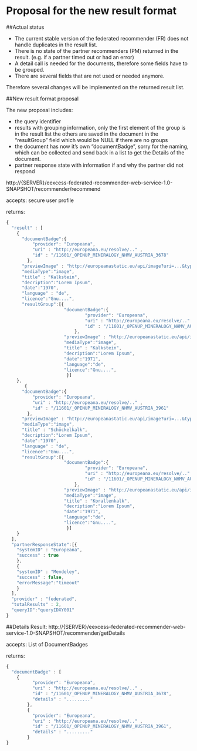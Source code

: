 # Proposal for the new result format


##Actual status

* The current stable version of the federated recommender (FR) does not handle duplicates in the result list.
* There is no state of the partner recommenders (PM) returned in the result. (e.g. if a partner timed out or had an error)
* A detail call is needed for the documents, therefore some fields have to be grouped.
* There are several fields that are not used or needed anymore.

Therefore several changes will be implemented on the returned result list.


##New result format proposal

The new proposal includes:

* the query identifier
* results with grouping information, only the first element of the group is in the result list the others are saved in the document in the “resultGroup” field which would be NULL if there are no groups
* the document has now it’s own “documentBadge”, sorry for the naming, which can be collected and send back in a list to get the Details of the document.
* partner response state with information if and why the partner did not respond

http://{SERVER}/eexcess-federated-recommender-web-service-1.0-SNAPSHOT/recommender/recommend

accepts: secure user profile

returns:


```javascript
{
  "result" : [
    {
      "documentBadge":{
          "provider": "Europeana",
          "uri" : "http://europeana.eu/resolve/.." ,
          "id" : "/11601/_OPENUP_MINERALOGY_NHMV_AUSTRIA_3678"
        },
      "previewImage" : "http://europeanastatic.eu/api/image?uri=...&type=IMAGE",
      "mediaType":"image",
      "title" : "Kalkstein",
      "decription":"Lorem Ipsum",
      "date":"1970",
      "language" : "de",
      "licence":"Gnu....",
      "resultGroup":[{
                      "documentBadge":{
                              "provider": "Europeana",
                              "uri" : "http://europeana.eu/resolve/.." ,
                              "id" : "/11601/_OPENUP_MINERALOGY_NHMV_AUSTRIA_3679"
                          },
                      "previewImage" : "http://europeanastatic.eu/api/image?uri=...&type=IMAGE",
                      "mediaType":"image",
                      "title" : "Kalkstein",
                      "decription":"Lorem Ipsum",
                      "date":"1971",
                      "language":"de",
                      "licence":"Gnu....",
                       }]
    },
       {
      "documentBadge":{
          "provider": "Europeana",
          "uri" : "http://europeana.eu/resolve/.." ,
          "id" : "/11601/_OPENUP_MINERALOGY_NHMV_AUSTRIA_3961"
        },
      "previewImage" : "http://europeanastatic.eu/api/image?uri=...&type=IMAGE",
      "mediaType":"image",
      "title" : "Schöckelkalk",
      "decription":"Lorem Ipsum",
      "date":"1970",
      "language" : "de",
      "licence":"Gnu....",
      "resultGroup":[{
                      "documentBadge":{
                              "provider": "Europeana",
                              "uri" : "http://europeana.eu/resolve/.." ,
                              "id" : "/11601/_OPENUP_MINERALOGY_NHMV_AUSTRIA_3963"
                          },
                      "previewImage" : "http://europeanastatic.eu/api/image?uri=...&type=IMAGE",
                      "mediaType":"image",
                      "title" : "Korallenkalk",
                      "decription":"Lorem Ipsum",
                      "date":"1971",
                      "language":"de",
                      "licence":"Gnu....",
                       }]
    }    
  ],
  "partnerResponseState":[{
    "systemID" : "Europeana",
    "success" : true
    },
    {
    "systemID" : "Mendeley",
    "success" : false,
    "errorMessage":"timeout"
    }
  ],
  "provider" : "federated",
  "totalResults" : 2,
  "queryID":"queryIDXY001"
}
```
##Details Result:
http://{SERVER}/eexcess-federated-recommender-web-service-1.0-SNAPSHOT/recommender/getDetails

accepts: List of DocumentBadges

returns:

```javascript
{
  "documentBadge" : [
    {
          "provider": "Europeana",
          "uri" : "http://europeana.eu/resolve/.." ,
          "id" : "/11601/_OPENUP_MINERALOGY_NHMV_AUSTRIA_3678",
          "details" : "........."
        },
        {
          "provider": "Europeana",
          "uri" : "http://europeana.eu/resolve/.." ,
          "id" : "/11601/_OPENUP_MINERALOGY_NHMV_AUSTRIA_3961",
          "details" : "........."
        }
}
```


